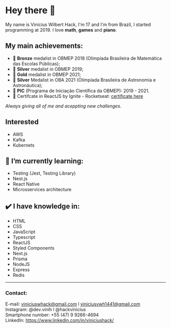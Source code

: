 # Hey there 👋

My name is Vinícius Wilbert Hack, I'm 17 and I'm from Brazil, I started programming at 2019. I love **math**, **games** and **piano**.

## My main achievements:
- 🥉 **Bronze** medalist in OBMEP 2018 (Olimpíada Brasileira de Matemática das Escolas Públicas); <br />
- 🥈 **Silver** medalist in OBMEP 2019; <br />
- 🥇 **Gold** medalist in OBMEP 2021; <br />
- 🥈 **Silver** Medalist in OBA 2021 (Olimpíada Brasileira de Astronomia e Astronáutica);
- 🧮 **PIC** (Programa de Iniciação Científica da OBMEP): 2019 - 2021.
- 🚀 Certifcate in ReactJS by Ignite - Rocketseat: [certificate here](https://github.com/ViniciusHack/ViniciusHack/files/8801568/ignite-react-certificado.pdf)

*Always giving all of me and aceppting new challenges.* 

## Interested
- AWS
- Kafka
- Kubernets

## 📑 I’m currently learning:
- Testing (Jest, Testing Library)
- Nest.js
- React Native
- Microsservices architecture

## ✔️ I have knowledge in:
- HTML
- CSS
- JavaScript
- Typescript
- ReactJS
- Styled Components
- Next.js
- Prisma
- NodeJS
- Express
- Redis
<hr />

### Contact: 
E-mail: viniciuswhack@gmail.com l viniciusvwh1441@gmail.com <br>
Instagram: @dev.vinih l @hackvinicius <br>
Smartphone number: +55 (47) 9 9266-4694<br>
LinkedIn: https://www.linkedin.com/in/viniciushack/
